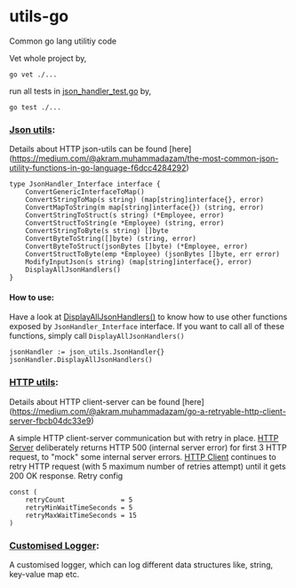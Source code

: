 # utils-go
Common go lang utilitiy code

Vet whole project by,
```
go vet ./...
```
run all tests in [json_handler_test.go](https://github.com/azam-akram/utils-go/blob/main/json_utils/json_handler_test.go) by, 
```
go test ./...
```

### [Json utils](https://github.com/azam-akram/utils-go/tree/main/json_utils):

Details about HTTP json-utils can be found [here] (https://medium.com/@akram.muhammadazam/the-most-common-json-utility-functions-in-go-language-f6dcc4284292)

```
type JsonHandler_Interface interface {
	ConvertGenericInterfaceToMap()
	ConvertStringToMap(s string) (map[string]interface{}, error)
	ConvertMapToString(m map[string]interface{}) (string, error)
	ConvertStringToStruct(s string) (*Employee, error)
	ConvertStructToString(e *Employee) (string, error)
	ConvertStringToByte(s string) []byte
	ConvertByteToString([]byte) (string, error)
	ConvertByteToStruct(jsonBytes []byte) (*Employee, error)
	ConvertStructToByte(emp *Employee) (jsonBytes []byte, err error)
	ModifyInputJson(s string) (map[string]interface{}, error)
	DisplayAllJsonHandlers()
}
```
#### How to use:
Have a look at [DisplayAllJsonHandlers()](https://github.com/azam-akram/utils-go/blob/85de9b1f6804834765c9b0320d00ad944cac7b75/json_utils/json_handler.go#L54) to know how to use other functions exposed by `JsonHandler_Interface` interface. If you want to call all of these functions, simply call `DisplayAllJsonHandlers()`
```
jsonHandler := json_utils.JsonHandler{}
jsonHandler.DisplayAllJsonHandlers()
```

### [HTTP utils](https://github.com/azam-akram/utils-go/tree/main/http_utils):

Details about HTTP client-server can be found [here] (https://medium.com/@akram.muhammadazam/go-a-retryable-http-client-server-fbcb04dc33e9)

A simple HTTP client-server communication but with retry in place. 
[HTTP Server](https://github.com/azam-akram/utils-go/tree/main/http_utils/server) deliberately returns HTTP 500 (internal server error) for first 3 HTTP request, to "mock" some internal server errors. 
[HTTP Client](https://github.com/azam-akram/utils-go/tree/main/http_utils/client) continues to retry HTTP request (with 5 maximum number of retries attempt) until it gets 200 OK response.
Retry config
```
const (
	retryCount              = 5
	retryMinWaitTimeSeconds = 5
	retryMaxWaitTimeSeconds = 15
)
```

### [Customised Logger](https://github.com/azam-akram/utils-go/blob/main/logger/logger.go):
A customised logger, which can log different data structures like, string, key-value map etc.
